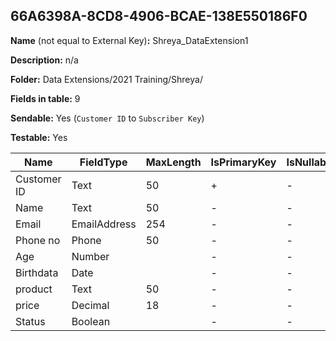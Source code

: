 ## 66A6398A-8CD8-4906-BCAE-138E550186F0

**Name** (not equal to External Key)**:** Shreya_DataExtension1

**Description:** n/a

**Folder:** Data Extensions/2021 Training/Shreya/

**Fields in table:** 9

**Sendable:** Yes (`Customer ID` to `Subscriber Key`)

**Testable:** Yes

| Name | FieldType | MaxLength | IsPrimaryKey | IsNullable | DefaultValue |
| --- | --- | --- | --- | --- | --- |
| Customer ID | Text | 50 | + | - |  |
| Name | Text | 50 | - | - |  |
| Email | EmailAddress | 254 | - | - |  |
| Phone no | Phone | 50 | - | - |  |
| Age | Number |  | - | - |  |
| Birthdata | Date |  | - | - |  |
| product | Text | 50 | - | - |  |
| price | Decimal | 18 | - | - |  |
| Status | Boolean |  | - | - |  |
